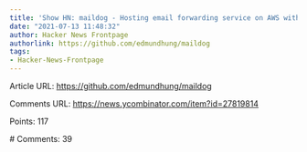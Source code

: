 ```yaml
---
title: 'Show HN: maildog - Hosting email forwarding service on AWS with GitHub Actions'
date: "2021-07-13 11:48:32"
author: Hacker News Frontpage
authorlink: https://github.com/edmundhung/maildog
tags:
- Hacker-News-Frontpage
---
```


<p>Article URL: <a href="https://github.com/edmundhung/maildog">https://github.com/edmundhung/maildog</a></p>
<p>Comments URL: <a href="https://news.ycombinator.com/item?id=27819814">https://news.ycombinator.com/item?id=27819814</a></p>
<p>Points: 117</p>
<p># Comments: 39</p>
